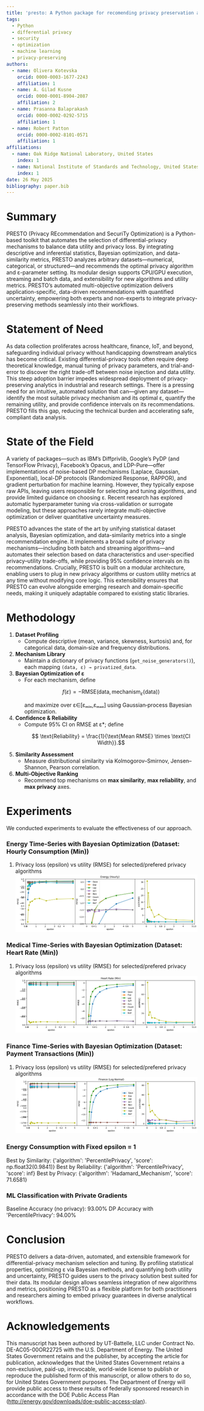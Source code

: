 ```yaml
---
title: 'presto: A Python package for recomending privacy preservation algorithm based on user preferences.'
tags:
  - Python
  - differential privacy
  - security
  - optimization
  - machine learning
  - privacy-preserving
authors:
  - name: Olivera Kotevska
    orcid: 0000-0003-1677-2243
    affiliation: 1
  - name: A. Gilad Kusne
    orcid: 0000-0001-8904-2087
    affiliation: 2
  - name: Prasanna Balaprakash
    orcid: 0000-0002-0292-5715
    affiliation: 1
  - name: Robert Patton
    orcid: 0000-0002-8101-0571
    affiliation: 1
affiliations:
  - name: Oak Ridge National Laboratory, United States
    index: 1
  - name: National Institute of Standards and Technology, United States
    index: 1
date: 26 May 2025
bibliography: paper.bib
---
```


# Summary
PRESTO (Privacy REcommendation and SecuriTy Optimization) is a Python-based toolkit that automates the selection of differential-privacy mechanisms to balance data utility and privacy loss. By integrating descriptive and inferential statistics, Bayesian optimization, and data-similarity metrics, PRESTO analyzes arbitrary datasets—numerical, categorical, or structured—and recommends the optimal privacy algorithm and ε-parameter setting. Its modular design supports CPU/GPU execution, streaming and batch data, and extensibility for new algorithms and utility metrics. PRESTO’s automated multi-objective optimization delivers application-specific, data-driven recommendations with quantified uncertainty, empowering both experts and non-experts to integrate privacy-preserving methods seamlessly into their workflows.

# Statement of Need
As data collection proliferates across healthcare, finance, IoT, and beyond, safeguarding individual privacy without handicapping downstream analytics has become critical. Existing differential-privacy tools often require deep theoretical knowledge, manual tuning of privacy parameters, and trial-and-error to discover the right trade-off between noise injection and data utility. This steep adoption barrier impedes widespread deployment of privacy-preserving analytics in industrial and research settings. There is a pressing need for an intuitive, automated solution that can—given any dataset—identify the most suitable privacy mechanism and its optimal ε, quantify the remaining utility, and provide confidence intervals on its recommendations. PRESTO fills this gap, reducing the technical burden and accelerating safe, compliant data analysis.

# State of the Field
A variety of packages—such as IBM’s Diffprivlib, Google’s PyDP (and TensorFlow Privacy), Facebook’s Opacus, and LDP-Pure—offer implementations of noise-based DP mechanisms (Laplace, Gaussian, Exponential), local-DP protocols (Randomized Response, RAPPOR), and gradient perturbation for machine learning. However, they typically expose raw APIs, leaving users responsible for selecting and tuning algorithms, and provide limited guidance on choosing ε. Recent research has explored automatic hyperparameter tuning via cross-validation or surrogate modeling, but these approaches rarely integrate multi-objective optimization or deliver quantitative uncertainty measures.

PRESTO advances the state of the art by unifying statistical dataset analysis, Bayesian optimization, and data-similarity metrics into a single recommendation engine. It implements a broad suite of privacy mechanisms—including both batch and streaming algorithms—and automates their selection based on data characteristics and user-specified privacy–utility trade-offs, while providing 95% confidence intervals on its recommendations. Crucially, PRESTO is built on a modular architecture, enabling users to plug in new privacy algorithms or custom utility metrics at any time without modifying core logic. This extensibility ensures that PRESTO can evolve alongside emerging research and domain-specific needs, making it uniquely adaptable compared to existing static libraries.

# Methodology
1. **Dataset Profiling**  
   - Compute descriptive (mean, variance, skewness, kurtosis) and, for categorical data, domain‐size and frequency distributions.  
2. **Mechanism Library**  
   - Maintain a dictionary of privacy functions (`get_noise_generators()`), each mapping `(data, ε) → privatized_data`.  
3. **Bayesian Optimization of ε**  
   - For each mechanism, define  
     ```math
       f(ε) = -\mathrm{RMSE}\bigl(\text{data},\,\text{mechanism}_ε(\text{data})\bigr)
     ```  
     and maximize over ε∈[εₘᵢₙ,εₘₐₓ] using Gaussian‐process Bayesian optimization.  
4. **Confidence & Reliability**  
   - Compute 95% CI on RMSE at ε*; define  
     ```math
       \text{Reliability} = \frac{1}{\text{Mean RMSE} \times \text{CI Width}}.
     ```  
5. **Similarity Assessment**  
   - Measure distributional similarity via Kolmogorov–Smirnov, Jensen–Shannon, Pearson correlation.  
6. **Multi‐Objective Ranking**  
   - Recommend top mechanisms on **max similarity**, **max reliability**, and **max privacy** axes.

# Experiments
We conducted experiments to evaluate the effectiveness of our approach.

### Energy Time‐Series with Bayesian Optimization (Dataset: Hourly Consumption (Min))
1. Privacy loss (epsilon) vs utility (RMSE) for selected/prefered privacy algorithms ![Feature MAE comparison for MIC-DP vs. state-of-art approaches](energy.png)

### Medical Time‐Series with Bayesian Optimization (Dataset: Heart Rate (Min))
1. Privacy loss (epsilon) vs utility (RMSE) for selected/prefered privacy algorithms ![Feature MAE comparison for MIC-DP vs. state-of-art approaches](medical.png)

### Finance Time‐Series with Bayesian Optimization (Dataset: Payment Transactions (Min))
1. Privacy loss (epsilon) vs utility (RMSE) for selected/prefered privacy algorithms ![Feature MAE comparison for MIC-DP vs. state-of-art approaches](finance.png)

### Energy Consumption with Fixed epsilon = 1
Best by Similarity:  {'algorithm': 'PercentilePrivacy', 'score': np.float32(0.9841)}
Best by Reliability: {'algorithm': 'PercentilePrivacy', 'score': inf}
Best by Privacy:     {'algorithm': 'Hadamard_Mechanism', 'score': 71.6581}

### ML Classification with Private Gradients
Baseline Accuracy (no privacy): 93.00%
DP Accuracy with 'PercentilePrivacy': 94.00%

# Conclusion
PRESTO delivers a data-driven, automated, and extensible framework for differential-privacy mechanism selection and tuning. By profiling statistical properties, optimizing ε via Bayesian methods, and quantifying both utility and uncertainty, PRESTO guides users to the privacy solution best suited for their data. Its modular design allows seamless integration of new algorithms and metrics, positioning PRESTO as a flexible platform for both practitioners and researchers aiming to embed privacy guarantees in diverse analytical workflows.

# Acknowledgements
This manuscript has been authored by UT-Battelle, LLC under Contract No. DE-AC05-00OR22725 with the U.S. Department of Energy. The United States Government retains and the publisher, by accepting the article for publication, acknowledges that the United States Government retains a non-exclusive, paid-up, irrevocable, world-wide license to publish or reproduce the published form of this manuscript, or allow others to do so, for United States Government purposes. The Department of Energy will provide public access to these results of federally sponsored research in accordance with the DOE Public Access Plan (http://energy.gov/downloads/doe-public-access-plan).
